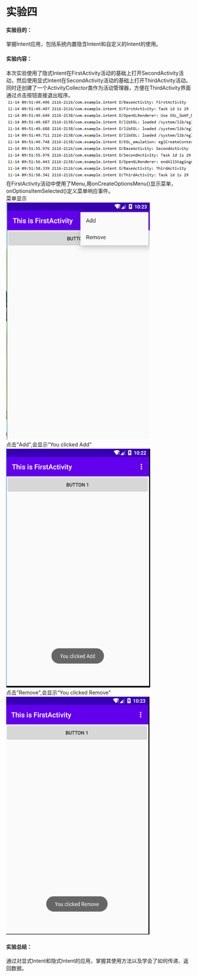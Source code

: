 # 实验四 #
#### 实验目的：  ####
掌握Intent应用，包括系统内置隐含Intent和自定义的Intent的使用。
#### 实验内容：  ####
本次实验使用了隐式Intent在FirstActivity活动的基础上打开SecondActivity活动，然后使用显式Intent在SecondActivity活动的基础上打开ThirdActivity活动。同时还创建了一个ActivityCollector类作为活动管理器，方便在ThirdActivity界面通过点击按钮直接退出程序。  
![](https://github.com/chenpeimin-039/2018118139_Android/blob/master/map_depot/intent/result.PNG?raw=true)  
在FirstActivity活动中使用了Menu,用onCreateOptionsMenu()显示菜单，onOptionsItemSelected()定义菜单响应事件。  
菜单显示  
![](https://github.com/chenpeimin-039/2018118139_Android/blob/master/map_depot/intent/menu.PNG?raw=true)  
点击"Add",会显示“You clicked Add"  
![](https://github.com/chenpeimin-039/2018118139_Android/blob/master/map_depot/intent/add.PNG?raw=true)  
点击"Remove",会显示“You clicked Remove"  
![](https://github.com/chenpeimin-039/2018118139_Android/blob/master/map_depot/intent/remove.PNG?raw=true)  
#### 实验总结： ####
通过对显式Intent和隐式Intent的应用，掌握其使用方法以及学会了如何传递、返回数据。